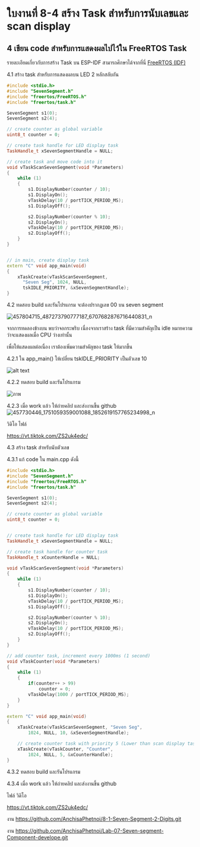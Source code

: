 # ใบงานที่ 8-4 สร้าง Task สำหรับการนับเลขและ scan display  

## 4 เขียน code สำหรับการแสดงผลไปไว้ใน FreeRTOS Task

รายละเอียดเกี่ยวกับการสร้าง Task บน ESP-IDF สามารถศึกษาได้จากที่นี่ [FreeRTOS (IDF)](https://docs.espressif.com/projects/esp-idf/en/stable/esp32/api-reference/system/freertos_idf.html)


4.1 สร้าง task สำหรับการแสดงผลบน LED 2 หลักสลับกัน

```cpp
#include <stdio.h>
#include "SevenSegment.h"
#include "freertos/FreeRTOS.h"
#include "freertos/task.h"

SevenSegment s1(0);
SevenSegment s2(4);

// create counter as global variable
uint8_t counter = 0;

// create task handle for LED display task
TaskHandle_t xSevenSegmentHandle = NULL;

// create task and move code into it
void vTaskScanSevenSegment(void *Parameters)
{
    while (1)
    {
        s1.DisplayNumber(counter / 10);
        s1.DisplayOn();
        vTaskDelay(10 / portTICK_PERIOD_MS);
        s1.DisplayOff();

        s2.DisplayNumber(counter % 10);
        s2.DisplayOn();
        vTaskDelay(10 / portTICK_PERIOD_MS);
        s2.DisplayOff();
    }
}


// in main, create display task
extern "C" void app_main(void)
{
    xTaskCreate(vTaskScanSevenSegment, 
      "Seven Seg", 1024, NULL, 
      tskIDLE_PRIORITY, &xSevenSegmentHandle);
}
```
4.2 ทดสอบ build และรันโปรแกรม จะต้องปรากฏเลข 00 บน seven segment

![457804715_487273790777187_6707682876716440831_n](https://github.com/user-attachments/assets/52a96fbb-4c41-4496-9b0c-8bbfe2d05753)


จากการทดลองข้างบน พบว่าจอกระพริบ เนื่องจากเราสร้าง task ที่มีความสำคัญเป็น idle หมายความว่าจะแสดงผลเมื่อ CPU ว่างเท่านั้น

เพื่อให้แสดงผลต่อเนื่อง เราต้องเพิ่มความสำคัญของ task ให้มากขึ้น 

4.2.1 ใน app_main() ให้เปลี่ยน tskIDLE_PRIORITY เป็นตัวเลข 10

![alt text](./Pictures/image-11.png)


4.2.2 ทดสอบ build และรันโปรแกรม 

![ภาพ](https://github.com/user-attachments/assets/567a6df7-9d36-4b36-b964-c0e631592b53)

4.2.3 เมื่อ work แล้ว ให้ถ่ายคลิป และส่งงานขึ้น github 
![457730446_1751059359001088_1852619157765234998_n](https://github.com/user-attachments/assets/9ddc5172-0481-4926-a9cf-58bb75b158c7)

วิดิโอ ไฟล์

https://vt.tiktok.com/ZS2uk4edc/

4.3 สร้าง task สำหรับนับตัวเลข

4.3.1 แก้ code ใน main.cpp ดังนี้

```cpp
#include <stdio.h>
#include "SevenSegment.h"
#include "freertos/FreeRTOS.h"
#include "freertos/task.h"

SevenSegment s1(0);
SevenSegment s2(4);

// create counter as global variable
uint8_t counter = 0;


// create task handle for LED display task
TaskHandle_t xSevenSegmentHandle = NULL;

// create task handle for counter task
TaskHandle_t xCounterHandle = NULL;

void vTaskScanSevenSegment(void *Parameters)
{
    while (1)
    {
        s1.DisplayNumber(counter / 10);
        s1.DisplayOn();
        vTaskDelay(10 / portTICK_PERIOD_MS);
        s1.DisplayOff();

        s2.DisplayNumber(counter % 10);
        s2.DisplayOn();
        vTaskDelay(10 / portTICK_PERIOD_MS);
        s2.DisplayOff();
    }
}

// add counter task, increment every 1000ms (1 second)
void vTaskCounter(void *Parameters)
{
    while (1)
    {
        if(counter++ > 99)
            counter = 0;
        vTaskDelay(1000 / portTICK_PERIOD_MS);
    }
}

extern "C" void app_main(void)
{
    xTaskCreate(vTaskScanSevenSegment, "Seven Seg", 
        1024, NULL, 10, &xSevenSegmentHandle);

    // create counter task with priority 5 (Lower than scan display task)   
    xTaskCreate(vTaskCounter, "Counter", 
        1024, NULL, 5, &xCounterHandle);
}
```

4.3.2 ทดสอบ build และรันโปรแกรม 

4.3.4 เมื่อ work แล้ว ให้ถ่ายคลิป และส่งงานขึ้น github 

ไฟล์ วิดิโอ

https://vt.tiktok.com/ZS2uk4edc/



งาน https://github.com/AnchisaPhetnoi/8-1-Seven-Segment-2-Digits.git

งาน
https://github.com/AnchisaPhetnoi/Lab-07-Seven-segment-Component-develope.git
